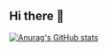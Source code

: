 ## Hi there 👋
[![Anurag's GitHub stats](https://github-readme-stats.vercel.app/api?username=aprilvkuo&count_private=true)](https://github.com/anuraghazra/github-readme-stats)



<!--
**aprilvkuo/aprilvkuo** is a ✨ _special_ ✨ repository because its `README.md` (this file) appears on your GitHub profile.

Here are some ideas to get you started:

- 🔭 I’m currently working on ...
- 🌱 I’m currently learning ...
- 👯 I’m looking to collaborate on ...
- 🤔 I’m looking for help with ...
- 💬 Ask me about ...
- 📫 How to reach me: ...
- 😄 Pronouns: ...
- ⚡ Fun fact: ...
-->
